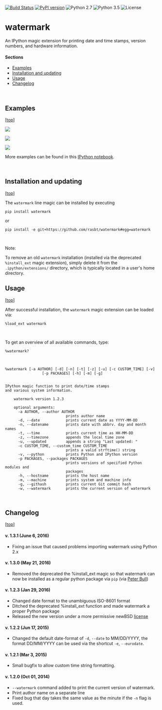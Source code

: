[![Build Status](https://travis-ci.org/rasbt/watermark.svg?branch=master)](https://travis-ci.org/rasbt/watermark)
[![PyPI version](https://badge.fury.io/py/watermark.svg)](http://badge.fury.io/py/watermark)
![Python 2.7](https://img.shields.io/badge/python-2.7-blue.svg)
![Python 3.5](https://img.shields.io/badge/python-3.5-blue.svg)
![License](https://img.shields.io/badge/license-BSD-blue.svg)

watermark
=========

An IPython magic extension for printing date and time stamps, version numbers, and hardware information.
<br>


#### Sections

- [Examples](#examples)
- [Installation and updating](#installation-and-updating)
- [Usage](#usage)
- [Changelog](#changelog)

<br>

## Examples

[[top](#sections)]

![](https://github.com/rasbt/watermark/blob/master/docs/images/ex1.png)

![](https://github.com/rasbt/watermark/blob/master/docs/images/ex2.png)

![](https://github.com/rasbt/watermark/blob/master/docs/images/ex3.png)

More examples can be found in this [IPython notebook](http://nbviewer.ipython.org/github/rasbt/watermark/blob/master/docs/watermark.ipynb).

<br>

## Installation and updating

[[top](#sections)]

The `watermark` line magic can be installed by executing

    pip install watermark

or

    pip install -e git+https://github.com/rasbt/watermark#egg=watermark

<br>

Note:

To remove an old `watermark` installation (installed via the deprecated `%install_ext` magic extension), simply delete it from the ``.ipython/extensions/`` directory, which is typically located in a user's home directory.

## Usage

[[top](#sections)]

After successful installation, the `watermark` magic extension can be loaded via:

	%load_ext watermark

<br>

To get an overview of all available commands, type:

	%watermark?

<br>



	%watermark [-a AUTHOR] [-d] [-n] [-t] [-z] [-u] [-c CUSTOM_TIME] [-v]
	                 [-p PACKAGES] [-h] [-m] [-g]


	IPython magic function to print date/time stamps
	and various system information.

		watermark version 1.2.3

		optional arguments:
		  -a AUTHOR, --author AUTHOR
		                        prints author name
		  -d, --date            prints current date as YYYY-MM-DD
		  -n, --datename        prints date with abbrv. day and month names
		  -t, --time            prints current time as HH-MM-DD
		  -z, --timezone        appends the local time zone
		  -u, --updated         appends a string "Last updated: "
		  -c CUSTOM_TIME, --custom_time CUSTOM_TIME
		                        prints a valid strftime() string
		  -v, --python          prints Python and IPython version
		  -p PACKAGES, --packages PACKAGES
		                        prints versions of specified Python modules and
		                        packages
		  -h, --hostname        prints the host name
		  -m, --machine         prints system and machine info
		  -g, --githash         prints current Git commit hash
		  -w, --watermark       prints the current version of watermark


<br>

## Changelog

[[top](#sections)]

#### v. 1.3.1 (June 6, 2016)

- Fixing an issue that caused problems importing watermark using Python 2.x

#### v. 1.3.0 (May 21, 2016)

- Removed the deprecated the %install_ext magic so that watermark can now be installed as a regular python package via `pip` (via [Peter Bull](https://github.com/pjbull))

#### v. 1.2.3 (Jan 29, 2016)
- Changed date format to the unambiguous ISO-8601 format
- Ditched the deprecated %install_ext function and made watermark a proper Python package
- Released the new version under a more permissive newBSD [license](./LICENSE)

#### v. 1.2.2 (Jun 17, 2015)
- Changed the default date-format of `-d`, `--date` to MM/DD/YYYY, the format DD/MM/YYYY can be used via the shortcut `-e`, `--eurodate`.

#### v. 1.2.1 (Mar 3, 2015)
- Small bugfix to allow custom time string formatting.

#### v. 1.2.0 (Oct 01, 2014)
- `--watermark` command added to print the current version of watermark.
- Print author name on a separate line
- Fixed bug that day takes the same value as the minute if the `-n` flag is used.
